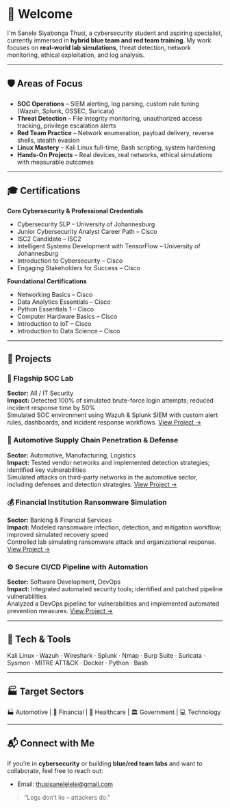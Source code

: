 # 👋 Welcome

I'm Sanele Siyabonga Thusi, a cybersecurity student and aspiring specialist, currently immersed in **hybrid blue team and red team training**. My work focuses on **real-world lab simulations**, threat detection, network monitoring, ethical exploitation, and log analysis.

---

## 🛡️ Areas of Focus

- **SOC Operations** – SIEM alerting, log parsing, custom rule tuning (Wazuh, Splunk, OSSEC, Suricata)  
- **Threat Detection** – File integrity monitoring, unauthorized access tracking, privilege escalation alerts  
- **Red Team Practice** – Network enumeration, payload delivery, reverse shells, stealth evasion  
- **Linux Mastery** – Kali Linux full-time, Bash scripting, system hardening  
- **Hands-On Projects** – Real devices, real networks, ethical simulations with measurable outcomes  

---

## 🎓 Certifications

**Core Cybersecurity & Professional Credentials**  
- Cybersecurity SLP – University of Johannesburg  
- Junior Cybersecurity Analyst Career Path – Cisco  
- ISC2 Candidate – ISC2  
- Intelligent Systems Development with TensorFlow – University of Johannesburg  
- Introduction to Cybersecurity – Cisco  
- Engaging Stakeholders for Success – Cisco  

**Foundational Certifications**  
- Networking Basics – Cisco  
- Data Analytics Essentials – Cisco  
- Python Essentials 1 – Cisco  
- Computer Hardware Basics – Cisco  
- Introduction to IoT – Cisco  
- Introduction to Data Science – Cisco  

---

## 📂 Projects

### 🔐 Flagship SOC Lab
**Sector:** All / IT Security  
**Impact:** Detected 100% of simulated brute-force login attempts; reduced incident response time by 50%  
Simulated SOC environment using Wazuh & Splunk SIEM with custom alert rules, dashboards, and incident response workflows. [View Project →](https://github.com/STCybersec/Brute-Force-Attack-Detection-Lab)

### 🚗 Automotive Supply Chain Penetration & Defense
**Sector:** Automotive, Manufacturing, Logistics  
**Impact:** Tested vendor networks and implemented detection strategies; identified key vulnerabilities  
Simulated attacks on third-party networks in the automotive sector, including defenses and detection strategies. [View Project →](#)

### 💰 Financial Institution Ransomware Simulation
**Sector:** Banking & Financial Services  
**Impact:** Modeled ransomware infection, detection, and mitigation workflow; improved simulated recovery speed  
Controlled lab simulating ransomware attack and organizational response. [View Project →](#)

### ⚙️ Secure CI/CD Pipeline with Automation
**Sector:** Software Development, DevOps  
**Impact:** Integrated automated security tools; identified and patched pipeline vulnerabilities  
Analyzed a DevOps pipeline for vulnerabilities and implemented automated prevention measures. [View Project →](#)

---

## 🔧 Tech & Tools

Kali Linux · Wazuh · Wireshark · Splunk · Nmap · Burp Suite · Suricata · Sysmon · MITRE ATT&CK · Docker · Python · Bash  

---

## 🏭 Target Sectors

🏭 Automotive | 🏦 Financial | 🏥 Healthcare | 🏛️ Government | 💻 Technology  

---

## 📬 Connect with Me

If you’re in **cybersecurity** or building **blue/red team labs** and want to collaborate, feel free to reach out:

- Email: thusisanelelele@gmail.com  

> “Logs don’t lie – attackers do.”
